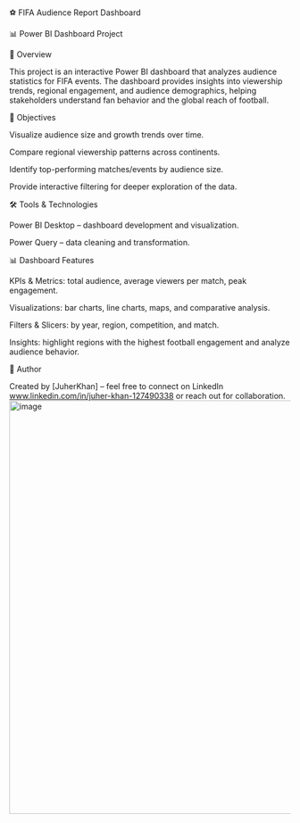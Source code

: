 ⚽ FIFA Audience Report Dashboard

📊 Power BI Dashboard Project

📖 Overview

This project is an interactive Power BI dashboard that analyzes audience statistics for FIFA events. The dashboard provides insights into viewership trends, regional engagement, and audience demographics, helping stakeholders understand fan behavior and the global reach of football.

🎯 Objectives

Visualize audience size and growth trends over time.

Compare regional viewership patterns across continents.

Identify top-performing matches/events by audience size.

Provide interactive filtering for deeper exploration of the data.

🛠️ Tools & Technologies

Power BI Desktop – dashboard development and visualization.

Power Query – data cleaning and transformation.

📊 Dashboard Features

KPIs & Metrics: total audience, average viewers per match, peak engagement.

Visualizations: bar charts, line charts, maps, and comparative analysis.

Filters & Slicers: by year, region, competition, and match.

Insights: highlight regions with the highest football engagement and analyze audience behavior.

📢 Author

Created by [JuherKhan] – feel free to connect on LinkedIn www.linkedin.com/in/juher-khan-127490338 or reach out for collaboration.
<img width="1332" height="741" alt="image" src="https://github.com/user-attachments/assets/e8cd6aea-dd60-461e-8792-86ad7d09bf97" />
